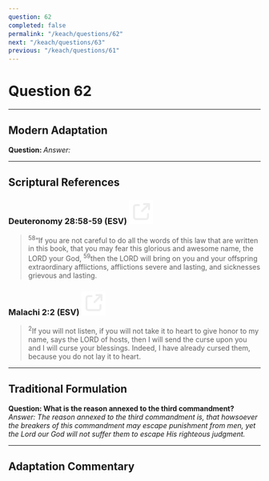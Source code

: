 ```yaml
---
question: 62
completed: false
permalink: "/keach/questions/62"
next: "/keach/questions/63"
previous: "/keach/questions/61"
---
```

# Question 62
---
## Modern Adaptation
<strong>
    Question:
</strong>

<em>
    Answer:
</em>

---
## Scriptural References
### Deuteronomy 28:58-59 (ESV) <a href="https://biblegateway.com/passage/?search=Deuteronomy+28%3A58-59&version=ESV"><img src="/assets/svg/link.svg"/></a>
> <sup>58</sup>“If you are not careful to do all the words of this law that are written in this book, that you may fear this glorious and awesome name, the LORD your God,
> <sup>59</sup>then the LORD will bring on you and your offspring extraordinary afflictions, afflictions severe and lasting, and sicknesses grievous and lasting.

### Malachi 2:2 (ESV) <a href="https://biblegateway.com/passage/?search=Malachi+2%3A2&version=ESV"><img src="/assets/svg/link.svg"/></a>
> <sup>2</sup>If you will not listen, if you will not take it to heart to give honor to my name, says the LORD of hosts, then I will send the curse upon you and I will curse your blessings. Indeed, I have already cursed them, because you do not lay it to heart.

---
## Traditional Formulation
<strong>
    Question: What is the reason annexed to the third commandment?
</strong>

<em>
    Answer: The reason annexed to the third commandment is, that howsoever the breakers of this commandment may escape punishment from men, yet the Lord our God will not suffer them to escape His righteous judgment.
</em>

---
## Adaptation Commentary
